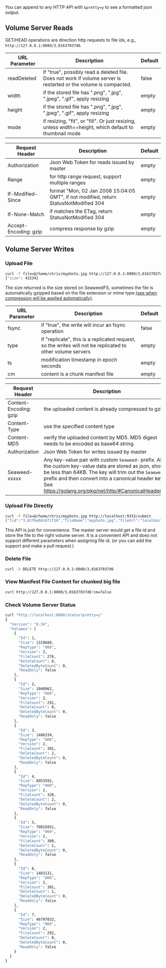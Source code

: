 You can append to any HTTP API with `&pretty=y` to see a formatted json output.

## Volume Server Reads

GET/HEAD operations are direction http requests to file ids, e.g., `http://127.0.0.1:8080/3,01637037d6`.

| URL Parameter | Description | Default |
| ---- | -- | -- |
| readDeleted | if "true", possibly read a deleted file. Does not work if volume server is restarted or the volume is compacted. | false |
| width  | if the stored file has ".png", ".jpg", ".jpeg", ".gif", apply resizing | empty |
| height | if the stored file has ".png", ".jpg", ".jpeg", ".gif", apply resizing | empty |
| mode   | if resizing, "fit", or "fill". Or just resizing, unless width==height, which default to thumbnail mode | empty |

| Request Header | Description | Default |
| ---- | -- | -- |
| Authorization | Json Web Token for reads issued by master | empty |
| Range | for http range request, support multiple ranges | empty |
| If-Modified-Since | format "Mon, 02 Jan 2006 15:04:05 GMT", if not modified, return StatusNotModified 304  | empty |
| If-None-Match | if matches the ETag, return StatusNotModified 304  | empty |
| Accept-Encoding: gzip | compress response by gzip | empty |


## Volume Server Writes

### Upload File

```bash
curl -F file=@/home/chris/myphoto.jpg http://127.0.0.1:8080/3,01637037d6
{"size": 43234}
```

The size returned is the size stored on SeaweedFS, sometimes the file is automatically gzipped based on the file extension or mime type [(see when compression will be applied automatically)](https://github.com/seaweedfs/seaweedfs/blob/c42b95c596f762dcca2bc9c7e7a918ab8ca8b206/weed/util/compression.go#L111).

| URL Parameter | Description | Default |
| ---- | -- | -- |
| fsync | if "true", the write will incur an fsync operation | false |
| type | if "replicate", this is a replicated request, so the writes will not be replicated to other volume servers | empty |
| ts | modification timestamp in epoch seconds | empty |
| cm | content is a chunk manifest file | empty |

| Request Header | Description | Default |
| ---- | -- | -- |
| Content-Encoding: gzip|the uploaded content is already compressed to gzip | empty |
| Content-Type | use the specified content type | "application/octet-stream" |
| Content-MD5  | verify the uploaded content by MD5. MD5 digest needs to be encoded as base64 string. | empty |
| Authorization | Json Web Token for writes issued by master | empty |
| Seaweed-xxxxx | Any key-value pair with custom `Seaweed-` prefix. All the custom key-value data are stored as json, should be less than 64KB. The key will trim out the `Seaeweed-` prefix and then convert into a canonical header key. See https://golang.org/pkg/net/http/#CanonicalHeaderKey | empty |



### Upload File Directly

```bash
curl -F file=@/home/chris/myphoto.jpg http://localhost:9333/submit
{"fid":"3,01fbe0dc6f1f38","fileName":"myphoto.jpg","fileUrl":"localhost:8080/3,01fbe0dc6f1f38","size":68231}
```

This API is just for convenience. The master server would get a file id and store the file to the right volume server.
It is a convenient API and does not support different parameters when assigning file id. (or you can add the support and make a pull request.)

### Delete File

```bash
curl -X DELETE http://127.0.0.1:8080/3,01637037d6
```

### View Manifest File Content for chunked big file

```bash
curl http://127.0.0.1:8080/3,01637037d6?cm=false
```

### Check Volume Server Status

```bash
curl "http://localhost:8080/status?pretty=y"
{
  "Version": "0.34",
  "Volumes": [
    {
      "Id": 1,
      "Size": 1319688,
      "RepType": "000",
      "Version": 2,
      "FileCount": 276,
      "DeleteCount": 0,
      "DeletedByteCount": 0,
      "ReadOnly": false
    },
    {
      "Id": 2,
      "Size": 1040962,
      "RepType": "000",
      "Version": 2,
      "FileCount": 291,
      "DeleteCount": 0,
      "DeletedByteCount": 0,
      "ReadOnly": false
    },
    {
      "Id": 3,
      "Size": 1486334,
      "RepType": "000",
      "Version": 2,
      "FileCount": 301,
      "DeleteCount": 2,
      "DeletedByteCount": 0,
      "ReadOnly": false
    },
    {
      "Id": 4,
      "Size": 8953592,
      "RepType": "000",
      "Version": 2,
      "FileCount": 320,
      "DeleteCount": 2,
      "DeletedByteCount": 0,
      "ReadOnly": false
    },
    {
      "Id": 5,
      "Size": 70815851,
      "RepType": "000",
      "Version": 2,
      "FileCount": 309,
      "DeleteCount": 1,
      "DeletedByteCount": 0,
      "ReadOnly": false
    },
    {
      "Id": 6,
      "Size": 1483131,
      "RepType": "000",
      "Version": 2,
      "FileCount": 301,
      "DeleteCount": 1,
      "DeletedByteCount": 0,
      "ReadOnly": false
    },
    {
      "Id": 7,
      "Size": 46797832,
      "RepType": "000",
      "Version": 2,
      "FileCount": 292,
      "DeleteCount": 0,
      "DeletedByteCount": 0,
      "ReadOnly": false
    }
  ]
}
```

